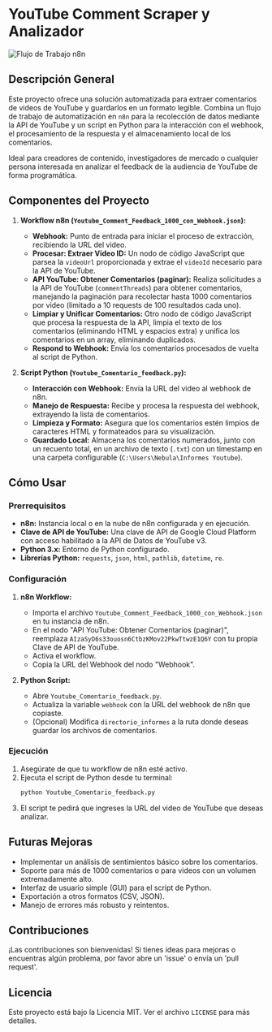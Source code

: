 # YouTube Comment Scraper y Analizador

![Flujo de Trabajo n8n](Captura%20de%20pantalla%202025-07-15%20142557.png)

## Descripción General

Este proyecto ofrece una solución automatizada para extraer comentarios de videos de YouTube y guardarlos en un formato legible. Combina un flujo de trabajo de automatización en `n8n` para la recolección de datos mediante la API de YouTube y un script en Python para la interacción con el webhook, el procesamiento de la respuesta y el almacenamiento local de los comentarios.

Ideal para creadores de contenido, investigadores de mercado o cualquier persona interesada en analizar el feedback de la audiencia de YouTube de forma programática.

## Componentes del Proyecto

1.  **Workflow n8n (`Youtube_Comment_Feedback_1000_con_Webhook.json`):**
    * **Webhook:** Punto de entrada para iniciar el proceso de extracción, recibiendo la URL del video.
    * **Procesar: Extraer Video ID:** Un nodo de código JavaScript que parsea la `videoUrl` proporcionada y extrae el `videoId` necesario para la API de YouTube.
    * **API YouTube: Obtener Comentarios (paginar):** Realiza solicitudes a la API de YouTube (`commentThreads`) para obtener comentarios, manejando la paginación para recolectar hasta 1000 comentarios por video (limitado a 10 requests de 100 resultados cada uno).
    * **Limpiar y Unificar Comentarios:** Otro nodo de código JavaScript que procesa la respuesta de la API, limpia el texto de los comentarios (eliminando HTML y espacios extra) y unifica los comentarios en un array, eliminando duplicados.
    * **Respond to Webhook:** Envía los comentarios procesados de vuelta al script de Python.

2.  **Script Python (`Youtube_Comentario_feedback.py`):**
    * **Interacción con Webhook:** Envía la URL del video al webhook de n8n.
    * **Manejo de Respuesta:** Recibe y procesa la respuesta del webhook, extrayendo la lista de comentarios.
    * **Limpieza y Formato:** Asegura que los comentarios estén limpios de caracteres HTML y formateados para su visualización.
    * **Guardado Local:** Almacena los comentarios numerados, junto con un recuento total, en un archivo de texto (`.txt`) con un timestamp en una carpeta configurable (`C:\Users\Nebula\Informes Youtube`).

## Cómo Usar

### Prerrequisitos

* **n8n:** Instancia local o en la nube de n8n configurada y en ejecución.
* **Clave de API de YouTube:** Una clave de API de Google Cloud Platform con acceso habilitado a la API de Datos de YouTube v3.
* **Python 3.x:** Entorno de Python configurado.
* **Librerías Python:** `requests`, `json`, `html`, `pathlib`, `datetime`, `re`.

### Configuración

1.  **n8n Workflow:**
    * Importa el archivo `Youtube_Comment_Feedback_1000_con_Webhook.json` en tu instancia de n8n.
    * En el nodo "API YouTube: Obtener Comentarios (paginar)", reemplaza `AIzaSyD6s33ouosn6CtbzKMov22PkwTtwzE1Q6Y` con tu propia Clave de API de YouTube.
    * Activa el workflow.
    * Copia la URL del Webhook del nodo "Webhook".

2.  **Python Script:**
    * Abre `Youtube_Comentario_feedback.py`.
    * Actualiza la variable `webhook` con la URL del webhook de n8n que copiaste.
    * (Opcional) Modifica `directorio_informes` a la ruta donde deseas guardar los archivos de comentarios.

### Ejecución

1.  Asegúrate de que tu workflow de n8n esté activo.
2.  Ejecuta el script de Python desde tu terminal:
    ```bash
    python Youtube_Comentario_feedback.py
    ```
3.  El script te pedirá que ingreses la URL del video de YouTube que deseas analizar.

## Futuras Mejoras

* Implementar un análisis de sentimientos básico sobre los comentarios.
* Soporte para más de 1000 comentarios o para videos con un volumen extremadamente alto.
* Interfaz de usuario simple (GUI) para el script de Python.
* Exportación a otros formatos (CSV, JSON).
* Manejo de errores más robusto y reintentos.

## Contribuciones

¡Las contribuciones son bienvenidas! Si tienes ideas para mejoras o encuentras algún problema, por favor abre un 'issue' o envía un 'pull request'.

## Licencia

Este proyecto está bajo la Licencia MIT. Ver el archivo `LICENSE` para más detalles.
